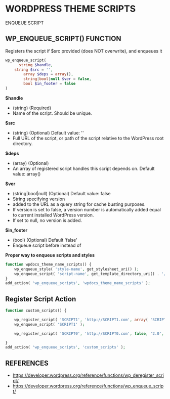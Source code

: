 # WORDPRESS THEME SCRIPTS


ENQUEUE SCRIPT


## WP_ENQUEUE_SCRIPT() FUNCTION

Registers the script if $src provided (does NOT overwrite), and enqueues it

```php
wp_enqueue_script(
	  string $handle,
    string $src = '',
		array $deps = array(),
		string|bool|null $ver = false,
		bool $in_footer = false
)
```

__$handle__

- (string) (Required)
- Name of the script. Should be unique.

__$src__

- (string) (Optional) Default value: ''
- Full URL of the script, or path of the script relative to the WordPress root directory.  

__$deps__

- (array) (Optional)
- An array of registered script handles this script depends on. Default value: array()

__$ver__

- (string|bool|null) (Optional) Default value: false
- String specifying version
- added to the URL as a query string for cache busting purposes.
- If version is set to false, a version number is automatically added equal to current installed WordPress version.
- If set to null, no version is added.

__$in_footer__

- (bool) (Optional) Default 'false'
- Enqueue script before </body> instead of <head>




__Proper way to enqueue scripts and styles__

```php
function wpdocs_theme_name_scripts() {
    wp_enqueue_style( 'style-name', get_stylesheet_uri() );
    wp_enqueue_script( 'script-name', get_template_directory_uri() . '/js/example.js', array(), '1.0.0', true );
}
add_action( 'wp_enqueue_scripts', 'wpdocs_theme_name_scripts' );
```




## Register Script Action

```php
function custom_scripts() {

	wp_register_script( 'SCRIPT1', 'http://SCRIPT1.com', array( 'SCRIPT0' ), '1', false );
	wp_enqueue_script( 'SCRIPT1' );

	wp_register_script( 'SCRIPT0', 'http://SCRIPT0.com', false, '2.0', false );

}
add_action( 'wp_enqueue_scripts', 'custom_scripts' );
```


## REFERENCES
- https://developer.wordpress.org/reference/functions/wp_deregister_script/
- https://developer.wordpress.org/reference/functions/wp_enqueue_script/
